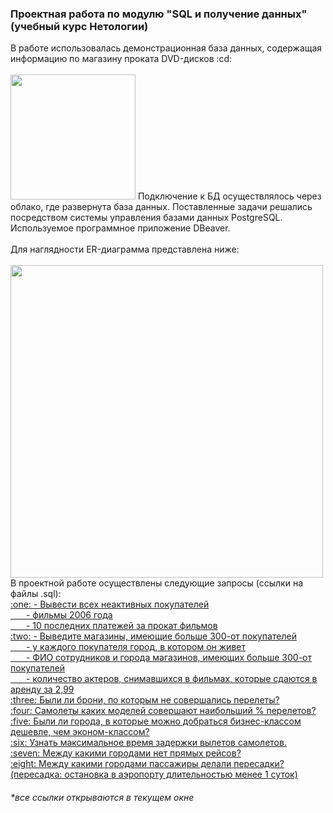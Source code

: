 <h3> Проектная работа по модулю "SQL и получение данных" (учебный курс Нетологии) </h3>
В работе использовалась демонстрационная база данных, содержащая информацию по магазину проката DVD-дисков :cd:<br>
<br>
<img src="https://user-images.githubusercontent.com/63310859/185807045-309e0a92-544b-4507-8318-dd31c930f0ca.jpg" height="200"/>
Подключение к БД осуществлялось через облако, где развернута база данных. Поставленные задачи решались посредством системы управления базами данных PostgreSQL. Используемое программное приложение DBeaver.<br>
<br>
Для наглядности ER-диаграмма представлена ниже:<br>
<br>
<img src="https://user-images.githubusercontent.com/63310859/185806836-3ff2bcb9-1354-4e48-8348-e53cc89b6faa.jpg" height="500"/>
<br>
В проектной работе осуществлены следующие запросы (ссылки на файлы .sql):<br>
<a href="https://github.com/janesheshera/DVD_rental_SQL/blob/main/1_rental.sql"> :one: - Вывести всех неактивных покупателей <br> &ensp;&ensp;&ensp; - фильмы 2006 года <br> &ensp;&ensp;&ensp; - 10 последних платежей за прокат фильмов</a><br>
<a href="https://github.com/janesheshera/Air_flights_SQL/blob/main/2_max_fly_distance.sql"> :two: - Выведите магазины, имеющие больше 300-от покупателей <br> &ensp;&ensp;&ensp; - у каждого покупателя город, в котором он живет <br> &ensp;&ensp;&ensp; - ФИО сотрудников и города магазинов, имеющих больше 300-от покупателей <br> &ensp;&ensp;&ensp; - количество актеров, снимавшихся в фильмах, которые сдаются в аренду за 2,99</a><br>
<a href="https://github.com/janesheshera/Air_flights_SQL/blob/main/3_booking_but_not_fly.sql"> :three: Были ли брони, по которым не совершались перелеты?</a><br>
<a href="https://github.com/janesheshera/Air_flights_SQL/blob/main/4_fly_procent.sql"> :four: Самолеты каких моделей совершают наибольший % перелетов?</a><br>
<a href="https://github.com/janesheshera/Air_flights_SQL/blob/main/5_business_expensive.sql"> :five: Были ли города, в которые можно добраться бизнес-классом дешевле, чем эконом-классом?</a><br>
<a href="https://github.com/janesheshera/Air_flights_SQL/blob/main/6_delay_aircrafts.sql"> :six: Узнать максимальное время задержки вылетов самолетов.</a><br>
<a href="https://github.com/janesheshera/Air_flights_SQL/blob/main/7_qty_flights_in_one_ticket.sql"> :seven: Между какими городами нет прямых рейсов?</a><br>
<a href="https://github.com/janesheshera/Air_flights_SQL/blob/main/8_peresadki.sql"> :eight: Между какими городами пассажиры делали пересадки? (пересадка: остановка в аэропорту длительностью менее 1 суток)</a>
<h6>*все ссылки открываются в текущем окне</h6>
